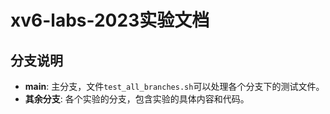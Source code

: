# xv6-labs-2023实验文档

## 分支说明

- **main**: 主分支，文件`test_all_branches.sh`可以处理各个分支下的测试文件。
- **其余分支**: 各个实验的分支，包含实验的具体内容和代码。
